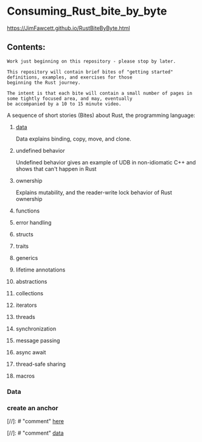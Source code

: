 
# Consuming_Rust_bite_by_byte<br />

https://JimFawcett.github.io/RustBiteByByte.html

## Contents:

    Work just beginning on this repository - please stop by later.

    This repository will contain brief bites of "getting started" definitions, examples, and exercises for those
    beginning the Rust journey.

    The intent is that each bite will contain a small number of pages in some tightly focused area, and may, eventually
    be accompanied by a 10 to 15 minute video.

 A sequence of short stories (Bites) about Rust, the programming language:
  
1. [data](#data-1)

    Data explains binding, copy, move, and clone.

2. undefined behavior

    Undefined behavior gives an example of UDB in non-idiomatic C++ and shows that can't happen in Rust

3. ownership

    Explains mutability, and the reader-write lock behavior of Rust ownership

4. functions
5. error handling
6. structs
7. traits
8. generics
9. lifetime annotations
10. abstractions
11. collections
12. iterators
13. threads
14. synchronization
15. message passing
16. async await
17. thread-safe sharing
18. macros


### Data <a id="data-1"></a>









### create an anchor <a id=bite-1.-data></a>
[//]: # "comment" [here](#place2)

[//]: # "comment" [data](#data-1)

